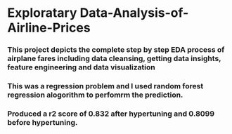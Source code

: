 # Exploratary Data-Analysis-of-Airline-Prices
### This project depicts the complete step by step EDA process of airplane fares including data cleansing, getting data insights, feature engineering and data visualization
### This was a regression problem and I used random forest regression alogorithm to perfomrm the prediction. 
### Produced a r2 score of <b>0.832</b> after hypertuning and <b>0.8099</b> before hypertuning.
